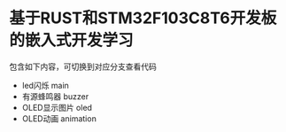# 基于RUST和STM32F103C8T6开发板的嵌入式开发学习

包含如下内容，可切换到对应分支查看代码
- led闪烁      main
- 有源蜂鸣器    buzzer
- OLED显示图片  oled
- OLED动画     animation